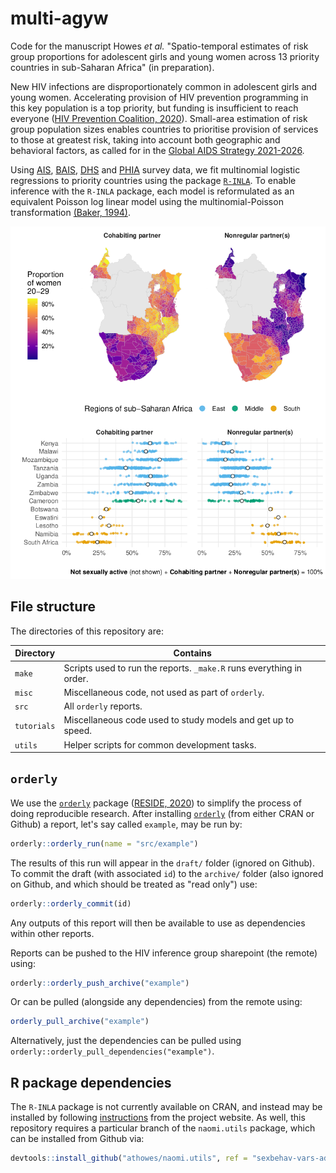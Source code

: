 # multi-agyw

Code for the manuscript Howes *et al.* "Spatio-temporal estimates of risk group proportions for adolescent girls and young women across 13 priority countries in sub-Saharan Africa" (in preparation).

New HIV infections are disproportionately common in adolescent girls and young women.
Accelerating provision of HIV prevention programming in this key population is a top priority, but funding is insufficient to reach everyone ([HIV Prevention Coalition, 2020](https://hivpreventioncoalition.unaids.org/wp-content/uploads/2020/06/Decision-making-aide-AGYW-investment-Version-March-2020-Final.pdf)).
Small-area estimation of risk group population sizes enables countries to prioritise provision of services to those at greatest risk, taking into account both geographic and behavioral factors, as called for in the [Global AIDS Strategy 2021-2026](https://www.unaids.org/en/Global-AIDS-Strategy-2021-2026).

Using [AIS](https://dhsprogram.com/methodology/survey-types/ais.cfm), [BAIS](https://baisv20.com/), [DHS](https://dhsprogram.com/) and [PHIA](https://phia.icap.columbia.edu/) survey data, we fit multinomial logistic regressions to priority countries using the package [`R-INLA`](https://www.r-inla.org/).
To enable inference with the `R-INLA` package, each model is reformulated as an equivalent Poisson log linear model using the multinomial-Poisson transformation [(Baker, 1994)](https://www.jstor.org/stable/2348134?seq=1#metadata_info_tab_contents).

![This figure is produced by the report `plot_aids-abstract`](aids-abstract.png)

## File structure

The directories of this repository are:

| Directory   | Contains |
|-------------|--------------|
| `make`      | Scripts used to run the reports. `_make.R` runs everything in order. |
| `misc`      | Miscellaneous code, not used as part of `orderly`. |
| `src`       | All `orderly` reports. |
| `tutorials` | Miscellaneous code used to study models and get up to speed. |
| `utils`     | Helper scripts for common development tasks. |

## `orderly`

We use the [`orderly`](https://github.com/vimc/orderly) package ([RESIDE, 2020](https://reside-ic.github.io/)) to simplify the process of doing reproducible research.
After installing [`orderly`](https://github.com/vimc/orderly) (from either CRAN or Github) a report, let's say called `example`, may be run by:

```r
orderly::orderly_run(name = "src/example")
```

The results of this run will appear in the `draft/` folder (ignored on Github).
To commit the draft (with associated `id`) to the `archive/` folder (also ignored on Github, and which should be treated as "read only") use:

```r
orderly::orderly_commit(id)
```

Any outputs of this report will then be available to use as dependencies within other reports.

Reports can be pushed to the HIV inference group sharepoint (the remote) using:

```r
orderly::orderly_push_archive("example")
```

Or can be pulled (alongside any dependencies) from the remote using:

```r
orderly_pull_archive("example")
```

Alternatively, just the dependencies can be pulled using `orderly::orderly_pull_dependencies("example")`.

## R package dependencies

The `R-INLA` package is not currently available on CRAN, and instead may be installed by following [instructions](https://www.r-inla.org/download-install) from the project website.
As well, this repository requires a particular branch of the `naomi.utils` package, which can be installed from Github via:

```r
devtools::install_github("athowes/naomi.utils", ref = "sexbehav-vars-adam")
```
